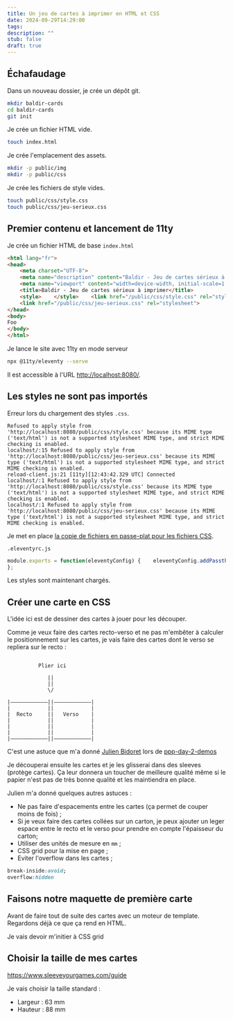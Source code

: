 ```yaml
---
title: Un jeu de cartes à imprimer en HTML et CSS
date: 2024-09-29T14:29:00
tags: 
description: ""
stub: false
draft: true
---
```




## Échafaudage

Dans un nouveau dossier, je crée un dépôt git.

```sh
mkdir baldir-cards
cd baldir-cards
git init
```


Je crée un fichier HTML vide.

```sh
touch index.html
```


Je crée l'emplacement des assets.

```sh
mkdir -p public/img
mkdir -p public/css
```

Je crée les fichiers de style vides.

```sh
touch public/css/style.css
touch public/css/jeu-serieux.css
```


## Premier contenu et lancement de 11ty

Je crée un fichier HTML de base `index.html`

```html
<html lang="fr">  
<head>  
    <meta charset="UTF-8">  
    <meta name="description" content="Baldir - Jeu de cartes sérieux à imprimer">  
    <meta name="viewport" content="width=device-width, initial-scale=1.0">  
    <title>Baldir - Jeu de cartes sérieux à imprimer</title>  
    <style>    </style>    <link href="/public/css/style.css" rel="stylesheet">  
    <link href="/public/css/jeu-serieux.css" rel="stylesheet">  
</head>  
<body>  
Foo  
</body>  
</html>
```


Je lance le site avec 11ty en mode serveur

```sh
npx @11ty/eleventy --serve
```

Il est accessible à l'URL [http://localhost:8080/](http://localhost:8080/).

## Les styles ne sont pas importés

Erreur lors du chargement des styles `.css`.

```
Refused to apply style from 'http://localhost:8080/public/css/style.css' because its MIME type ('text/html') is not a supported stylesheet MIME type, and strict MIME checking is enabled.
localhost/:15 Refused to apply style from 'http://localhost:8080/public/css/jeu-serieux.css' because its MIME type ('text/html') is not a supported stylesheet MIME type, and strict MIME checking is enabled.
reload-client.js:21 [11ty][12:43:42.329 UTC] Connected
localhost/:1 Refused to apply style from 'http://localhost:8080/public/css/style.css' because its MIME type ('text/html') is not a supported stylesheet MIME type, and strict MIME checking is enabled.
localhost/:1 Refused to apply style from 'http://localhost:8080/public/css/jeu-serieux.css' because its MIME type ('text/html') is not a supported stylesheet MIME type, and strict MIME checking is enabled.
```

Je met en place [la copie de fichiers en passe-plat pour les fichiers CSS](https://www.11ty.dev/docs/assets/#copy-files).

`.eleventyrc.js`

```js
module.exports = function(eleventyConfig) {    eleventyConfig.addPassthroughCopy("**/*.css");  
};
```

Les styles sont maintenant chargés.

## Créer une carte en CSS


L'idée ici est de dessiner des cartes à jouer pour les découper.

Comme je veux faire des cartes recto-verso et ne pas m'embêter à calculer le positionnement sur les cartes, je vais faire des cartes dont le verso se repliera sur le recto : 

```text
  
          Plier ici  
  
             ||  
             ||  
             \/  
               
|————————————||————————————|  
|            ||            |  
|  Recto     ||   Verso    |  
|            ||            |  
|            ||            |  
|            ||            |  
|————————————||————————————|
```


C'est une astuce que m'a donné [Julien Bidoret](https://post.lurk.org/@julienbidoret) lors de [ppp-day-2-demos](blog/ppp-day-2-demos.md)

Je découperai ensuite les cartes et je les glisserai dans des sleeves (protège cartes). Ça leur donnera un toucher de meilleure qualité même si le papier n'est pas de très bonne qualité et les maintiendra en place.

Julien m'a donné quelques autres astuces : 

- Ne pas faire d'espacements entre les cartes (ça permet de couper moins de fois) ;
- Si je veux faire des cartes collées sur un carton, je peux ajouter un leger espace entre le recto et le verso pour prendre en compte l'épaisseur du carton; 
- Utiliser des unités de mesure en `mm` ;
- CSS grid pour la mise en page ;
- Eviter l'overflow dans les cartes ;

```css
break-inside:avoid;
overflow:hidden
```

## Faisons notre maquette de première carte

Avant de faire tout de suite des cartes avec un moteur de template. Regardons déjà ce que ça rend en HTML.

Je vais devoir m'initier à CSS grid


## Choisir la taille de mes cartes


https://www.sleeveyourgames.com/guide

Je vais choisir la taille standard : 
- Largeur : 63 mm
- Hauteur : 88 mm

